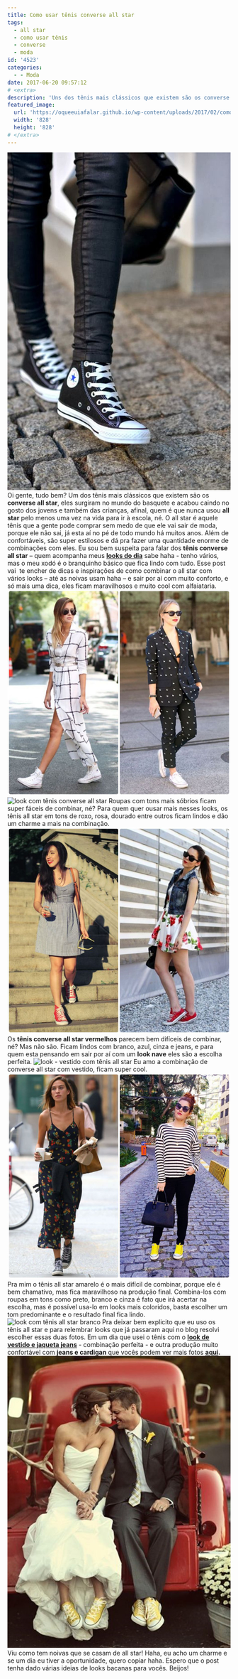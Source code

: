 ```yaml
---
title: Como usar tênis converse all star
tags:
  - all star
  - como usar tênis
  - converse
  - moda
id: '4523'
categories:
  - - Moda
date: 2017-06-20 09:57:12
# <extra>
description: 'Uns dos tênis mais clássicos que existem são os converse all star, eles surgiram no mundo do basquete e acabou caindo no gosto dos jovens e também das cr'
featured_image: 
  url: 'https://oqueeuiafalar.github.io/wp-content/uploads/2017/02/como-usar-all-star.jpg'
  width: '828'
  height: '828'
# </extra>
---
```


![inspiração - look com converse all star](/wp-content/uploads/2017/02/como-usar-all-star.jpg) Oi gente, tudo bem? Um dos tênis mais clássicos que existem são os **converse all star**, eles surgiram no mundo do basquete e acabou caindo no gosto dos jovens e também das crianças, afinal, quem é que nunca usou **all star** pelo menos uma vez na vida para ir à escola, né. O all star é aquele tênis que a gente pode comprar sem medo de que ele vai sair de moda, porque ele não sai, já esta aí no pé de todo mundo há muitos anos. Além de confortáveis, são super estilosos e dá pra fazer uma quantidade enorme de combinações com eles. Eu sou bem suspeita para falar dos **tênis converse all star** – quem acompanha meus [**looks do dia**](http://natalia.blog.br/look-do-dia/) sabe haha - tenho vários, mas o meu xodó é o branquinho básico que fica lindo com tudo. Esse post vai  te encher de dicas e inspirações de como combinar o all star com vários looks – até as noivas usam haha – e sair por aí com muito conforto, e só mais uma dica, eles ficam maravilhosos e muito cool com alfaiataria. ![como usar tênis all star com alfaiataria ](/wp-content/uploads/2017/02/como-usar-all-star-com-alfaiataria-1.jpg) ![look com tênis converse all star](/wp-content/uploads/2017/02/tênis-all-star-com-look-clean.jpg) Roupas com tons mais sóbrios ficam super fáceis de combinar, né? Para quem quer ousar mais nesses looks, os tênis all star em tons de roxo, rosa, dourado entre outros ficam lindos e dão um charme a mais na combinação. ![look com tênis converse all star vermelho](/wp-content/uploads/2017/02/como-usar-all-star-vermelho.jpg) Os **tênis converse all star vermelhos** parecem bem difíceis de combinar, né? Mas não são. Ficam lindos com branco, azul, cinza e jeans, e para quem esta pensando em sair por aí com um **look nave** eles são a escolha perfeita. ![look - vestido com tênis all star](/wp-content/uploads/2017/02/como-usar-tênis-all-star-look.jpg) Eu amo a combinação de converse all star com vestido, ficam super cool. ![look com converse all star - como usar](/wp-content/uploads/2017/02/como-usar-all-star-amarelo.jpg) Pra mim o tênis all star amarelo é o mais difícil de combinar, porque ele é bem chamativo, mas fica maravilhoso na produção final. Combina-los com roupas em tons como preto, branco e cinza é fato que irá acertar na escolha, mas é possível usa-lo em looks mais coloridos, basta escolher um tom predominante e o resultado final fica lindo. ![look com tênis all star branco](/wp-content/uploads/2017/02/como-usar-tênis-converse-all-star-branco.jpg) Pra deixar bem explicito que eu uso os tênis all star e para relembrar looks que já passaram aqui no blog resolvi escolher essas duas fotos. Em um dia que usei o tênis com o [**look de vestido e jaqueta jeans**](http://natalia.blog.br/look-do-dia-vestido-cinza-jaqueta-jeans/) - combinação perfeita - e outra produção muito confortável com **jeans e cardigan** que vocês podem ver mais fotos **[aqui](http://natalia.blog.br/look-do-dia-jeans-cardigan-cinza/).** ![como usar tênis all star amarelo](/wp-content/uploads/2017/02/noivos-com-tênis-all-star.jpg) Viu como tem noivas que se casam de all star! Haha, eu acho um charme e se um dia eu tiver a oportunidade, quero copiar haha. Espero que o post tenha dado várias ideias de looks bacanas para vocês. Beijos!
